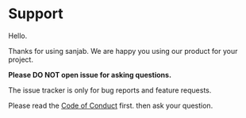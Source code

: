 # Support

Hello.

Thanks for using sanjab. We are happy you using our product for your project.

**Please DO NOT open issue for asking questions.**

The issue tracker is only for bug reports and feature requests.

Please read the [Code of Conduct](./CODE_OF_CONDUCT.md) first.
then ask your question.
